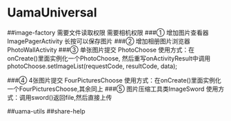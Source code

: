 # UamaUniversal
##image-factory
需要文件读取权限
需要相机权限
###① 增加图片查看器 ImagePagerActivity
长按可以保存图片
###② 增加相册图片浏览器 PhotoWallActivity
###③ 单张图片提交 PhotoChoose
使用方式：在onCreate()里面实例化一个PhotoChoose,
然后重写onActivityResult中调用photoChoose.setImageList(requestCode, resultCode, data);

###④ 4张图片提交 FourPicturesChoose
使用方式：在onCreate()里面实例化一个FourPicturesChoose,其余同上
###⑤ 图片压缩工具类ImageSword
使用方式：调用sword()返回file,然后直接上传

##uama-utils
##share-help
